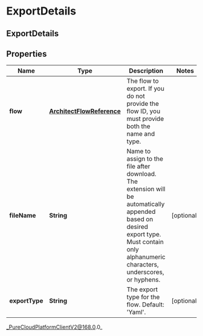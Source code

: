# ExportDetails

## ExportDetails

## Properties

|Name | Type | Description | Notes|
|------------ | ------------- | ------------- | -------------|
| **flow** | [**ArchitectFlowReference**](ArchitectFlowReference) | The flow to export. If you do not provide the flow ID, you must provide both the name and type. | |
| **fileName** | **String** | Name to assign to the file after download. The extension will be automatically appended based on desired export type. Must contain only alphanumeric characters, underscores, or hyphens. | [optional] |
| **exportType** | **String** | The export type for the flow. Default: &#39;Yaml&#39;. | [optional] |



_PureCloudPlatformClientV2@168.0.0_
